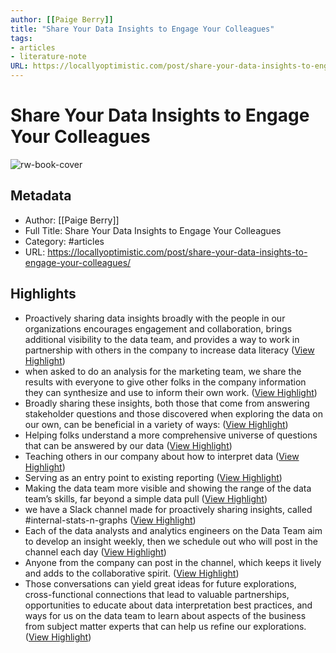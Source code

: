 ```yaml
---
author: [[Paige Berry]]
title: "Share Your Data Insights to Engage Your Colleagues"
tags: 
- articles
- literature-note
URL: https://locallyoptimistic.com/post/share-your-data-insights-to-engage-your-colleagues/
---
```

# Share Your Data Insights to Engage Your Colleagues

![rw-book-cover](https://locallyoptimistic.com/wp-content/uploads/2021/08/Share-Data-Insights-2.jpeg)

## Metadata
- Author: [[Paige Berry]]
- Full Title: Share Your Data Insights to Engage Your Colleagues
- Category: #articles
- URL: https://locallyoptimistic.com/post/share-your-data-insights-to-engage-your-colleagues/

## Highlights
- Proactively sharing data insights broadly with the people in our organizations encourages engagement and collaboration, brings additional visibility to the data team, and provides a way to work in partnership with others in the company to increase data literacy ([View Highlight](https://read.readwise.io/read/01grw480sx2qv0bqfdj3b91x21))
- when asked to do an analysis for the marketing team, we share the results with everyone to give other folks in the company information they can synthesize and use to inform their own work. ([View Highlight](https://read.readwise.io/read/01grw4p32rc37gmd23w9m0edrp))
- Broadly sharing these insights, both those that come from answering stakeholder questions and those discovered when exploring the data on our own, can be beneficial in a variety of ways: ([View Highlight](https://read.readwise.io/read/01grw4pefx3ep8mzz7mmmdm2ak))
- Helping folks understand a more comprehensive universe of questions that can be answered by our data ([View Highlight](https://read.readwise.io/read/01grw4pma8dvf2vbhrteparvq6))
- Teaching others in our company about how to interpret data ([View Highlight](https://read.readwise.io/read/01grw4ptc4a0wyn8df5yfb6gfx))
- Serving as an entry point to existing reporting ([View Highlight](https://read.readwise.io/read/01grw4q6fdedg7jctnda222kj9))
- Making the data team more visible and showing the range of the data team’s skills, far beyond a simple data pull ([View Highlight](https://read.readwise.io/read/01grw4qv55y9fv8cz4m98v43zr))
- we have a Slack channel made for proactively sharing insights, called #internal-stats-n-graphs ([View Highlight](https://read.readwise.io/read/01grw4qz0r33dq6t86bsna4e5j))
- Each of the data analysts and analytics engineers on the Data Team aim to develop an insight weekly, then we schedule out who will post in the channel each day ([View Highlight](https://read.readwise.io/read/01grw4rmxq7y6b1ecs0kfgxxys))
- Anyone from the company can post in the channel, which keeps it lively and adds to the collaborative spirit. ([View Highlight](https://read.readwise.io/read/01grw4rzrrzp7gykfs7q4sesah))
- Those conversations can yield great ideas for future explorations, cross-functional connections that lead to valuable partnerships, opportunities to educate about data interpretation best practices, and ways for us on the data team to learn about aspects of the business from subject matter experts that can help us refine our explorations. ([View Highlight](https://read.readwise.io/read/01grw4sq3n2qekgxnz5w3vpv66))
